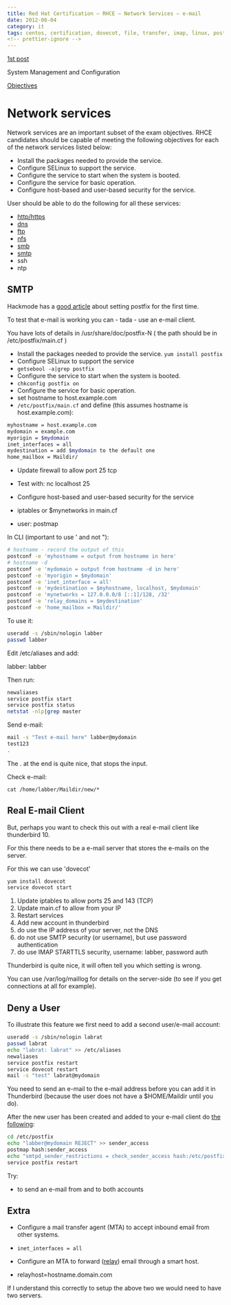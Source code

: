 ```yaml
---
title: Red Hat Certification – RHCE – Network Services – e-mail
date: 2012-06-04
category: it
tags: centos, certification, dovecot, file, transfer, imap, linux, postfix, red, hat, rhce, sendmail, smtp, studying
<!-- prettier-ignore -->
---
```


[1st post](https://www.guldmyr.com/red-hat-certification-rhce-system-configuration-and-management-2/ "1st post")

System Management and Configuration

[Objectives](https://www.redhat.com/training/courses/ex300/examobjective "on redhat.com")

# Network services

Network services are an important subset of the exam objectives. RHCE candidates should be capable of meeting the following objectives for each of the network services listed below:

- Install the packages needed to provide the service.
- Configure SELinux to support the service.
- Configure the service to start when the system is booted.
- Configure the service for basic operation.
- Configure host-based and user-based security for the service.

User should be able to do the following for all these services:

- [http/https](https://guldmyr.com/red-hat-certification-rhce-network-services-httpd)
- [dns](https://guldmyr.com/red-hat-certification-rhce-network-services-dns)
- [ftp](https://www.guldmyr.com/red-hat-certification-rhce-network-services-ftp)
- [nfs](https://www.guldmyr.com/red-hat-certification-rhce-network-services-nfs/)
- [smb](https://www.guldmyr.com/red-hat-certification-rhce-network-services-smb/)
- [smtp](https://www.guldmyr.com/red-hat-certification-rhce-network-services-e-mail/)
- ssh
- ntp

## SMTP

Hackmode has a [good article](http://www.hackmode.net/?page_id=80 "on hackmode.net") about setting postfix for the first time.

To test that e-mail is working you can - tada - use an e-mail client.

You have lots of details in /usr/share/doc/postfix-N ( the path should be in /etc/postfix/main.cf )

- Install the packages needed to provide the service. `yum install postfix`
- Configure SELinux to support the service
- `getsebool -a|grep postfix`
- Configure the service to start when the system is booted.
- `chkconfig postfix on`
- Configure the service for basic operation.
- set hostname to host.example.com
- `/etc/postfix/main.cf` and define (this assumes hostname is host.example.com):

```bash
myhostname = host.example.com
mydomain = example.com
myorigin = $mydomain
inet_interfaces = all
mydestination = add $mydomain to the default one
home_mailbox = Maildir/
```

- Update firewall to allow port 25 tcp
- Test with: nc localhost 25

- Configure host-based and user-based security for the service

- iptables or $mynetworks in main.cf
- user: postmap

In CLI (important to use ' and not "):

```bash
# hostname - record the output of this
postconf -e 'myhostname = output from hostname in here'
# hostname -d
postconf -e 'mydomain = output from hostname -d in here'
postconf -e 'myorigin = $mydomain'
postconf -e 'inet_interface = all'
postconf -e 'mydestination = $myhostname, localhost, $mydomain'
postconf -e 'mynetworks = 127.0.0.0/8 [::1]/128, /32'
postconf -e 'relay_domains = $mydestination'
postconf -e 'home_mailbox = Maildir/'
```

To use it:

```bash
useradd -s /sbin/nologin labber
passwd labber
```

Edit /etc/aliases and add:

labber: labber

Then run:

```bash
newaliases
service postfix start
service postfix status
netstat -nlp|grep master
```

Send e-mail:

```bash
mail -s "Test e-mail here" labber@mydomain
test123
.
```

The . at the end is quite nice, that stops the input.

Check e-mail:

`cat /home/labber/Maildir/new/*`

## Real E-mail Client

But, perhaps you want to check this out with a real e-mail client like thunderbird 10.

For this there needs to be a e-mail server that stores the e-mails on the server.

For this we can use 'dovecot'

```bash
yum install dovecot
service dovecot start
```

1. Update iptables to allow ports 25 and 143 (TCP)
2. Update main.cf to allow from your IP
3. Restart services
4. Add new account in thunderbird
5. do use the IP address of your server, not the DNS
6. do not use SMTP security (or username), but use password authentication
7. do use IMAP STARTTLS security, username: labber, password auth

Thunderbird is quite nice, it will often tell you which setting is wrong.

You can use /var/log/maillog for details on the server-side (to see if you get connections at all for example).

## Deny a User

To illustrate this feature we first need to add a second user/e-mail account:

```bash
useradd -s /sbin/nologin labrat
passwd labrat
echo "labrat: labrat" >> /etc/aliases
newaliases
service postfix restart
service dovecot restart
mail -s "test" labrat@mydomain
```

You need to send an e-mail to the e-mail address before you can add it in Thunderbird (because the user does not have a $HOME/Maildir until you do).

After the new user has been created and added to your e-mail client do [the following](http://www.cyberciti.biz/faq/howto-blacklist-reject-sender-email-address/ "source"):

```bash
cd /etc/postfix
echo "labber@mydomain REJECT" >> sender_access
postmap hash:sender_access
echo "smtpd_sender_restrictions = check_sender_access hash:/etc/postfix/sender_access" >> /etc/postfix/main.cf
service postfix restart
```

Try:

- to send an e-mail from and to both accounts

## Extra

- Configure a mail transfer agent (MTA) to accept inbound email from other systems.

- `inet_interfaces = all`

- Configure an MTA to forward ([relay](http://www.postfix.org/postconf.5.html#relayhost "on postfix.org")) email through a smart host.

- relayhost=hostname.domain.com

If I understand this correctly to setup the above two we would need to have two servers.
